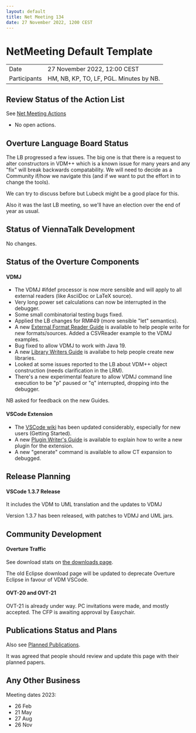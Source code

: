 ```yaml
---
layout: default
title: Net Meeting 134
date: 27 November 2022, 1200 CEST
---
```


<script src="https://code.jquery.com/jquery-1.11.1.min.js">
</script>
<script src="/javascripts/edit.js"></script>
<script>setEditButonNm();</script>

# NetMeeting Default Template

|||
|---|---|
| Date | 27 November 2022, 12:00 CEST |
| Participants | HM, NB, KP, TO, LF, PGL.  Minutes by NB. |


## Review Status of the Action List

See [Net Meeting Actions](https://github.com/overturetool/overturetool.github.io/issues?q=is%3Aopen+is%3Aissue+label%3A%22action+net-meeting%22)

* No open actions.

## Overture Language Board Status

The LB progressed a few issues. The big one is that there is a request to alter constructors in VDM++ which is a known issue for many years and any "fix" will break backwards compatability. We will need to decide as a Community if/how we navigate this (and if we want to put the effort in to change the tools).

We can try to discuss before but Lubeck might be a good place for this.

Also it was the last LB meeting, so we'll have an election over the end of year as usual.

## Status of ViennaTalk Development

No changes.

##  Status of the Overture Components

#### VDMJ

* The VDMJ #ifdef processor is now more sensible and will apply to all external readers (like AsciiDoc or LaTeX source).
* Very long power set calculations can now be interrupted in the debugger.
* Some small combinatorial testing bugs fixed.
* Applied the LB changes for RM#49 (more sensible "let" semantics).
* A new [External Format Reader Guide](https://github.com/nickbattle/vdmj/blob/master/vdmj/documentation/ExternalFormatGuide.pdf) is available to help people write for new formats/sources. Added a CSVReader example to the VDMJ examples.
* Bug fixed to allow VDMJ to work with Java 19.
* A new [Library Writers Guide](https://github.com/nickbattle/vdmj/blob/master/vdmj/documentation/LibraryGuide.pdf) is availabe to help people create new libraries.
* Looked at some issues reported to the LB about VDM++ object construction (needs clarification in the LRM).
* There's a new experimental feature to allow VDMJ command line execution to be "p" paused or "q" interrupted, dropping into the debugger.

NB asked for feedback on the new Guides.

#### VSCode Extension

* The [VSCode wiki](https://github.com/overturetool/vdm-vscode/wiki) has been updated considerably, especially for new users (Getting Started).
* A new [Plugin Writer's Guide](https://github.com/nickbattle/vdmj/blob/master/lsp/documentation/PluginWritersGuide.pdf) is available to explain how to write a new plugin for the extension.
* A new "generate" command is available to allow CT expansion to debugged.

##  Release Planning

#### VSCode 1.3.7 Release 

It includes the VDM to UML translation and the updates to VDMJ

Version 1.3.7 has been released, with patches to VDMJ and UML jars.

##  Community Development

#### Overture Traffic

See download stats on [the downloads page](https://www.overturetool.org/download/).

The old Eclipse download page will be updated to deprecate Overture Eclipse in favour of VDM VSCode.

#### OVT-20 and OVT-21

OVT-21 is already under way. PC invitations were made, and mostly accepted. The CFP is awaiting approval by Easychair.

##  Publications Status and Plans

Also see [Planned Publications](https://www.overturetool.org/publications/PlannedPublications.html).

It was agreed that people should review and update this page with their planned papers.

##  Any Other Business

Meeting dates 2023:

* 26 Feb
* 21 May
* 27 Aug
* 26 Nov

<div id="edit_page_div"></div>

